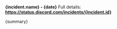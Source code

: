 **{incident.name} - {date}**
Full details: **<https://status.discord.com/incidents/{incident.id}>**

{summary}